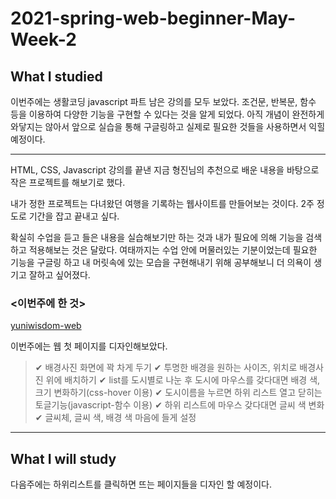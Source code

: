 # 2021-spring-web-beginner-May-Week-2

## What I studied

이번주에는 생활코딩 javascript 파트 남은 강의를 모두 보았다. 
조건문, 반복문, 함수 등을 이용하여 다양한 기능을 구현할 수 있다는 것을 알게 되었다. 아직 개념이 완전하게 와닿지는 않아서 앞으로 실습을 통해 구글링하고 실제로 필요한 것들을 사용하면서 익힐 예정이다. 

---

HTML, CSS, Javascript 강의를 끝낸 지금 형진님의 추천으로 배운 내용을 바탕으로 작은 프로젝트를 해보기로 했다. 

내가 정한 프로젝트는 다녀왔던 여행을 기록하는 웹사이트를 만들어보는 것이다. 2주 정도로 기간을 잡고 끝내고 싶다. 

확실히 수업을 듣고 들은 내용을 실습해보기만 하는 것과 내가 필요에 의해 기능을 검색하고 적용해보는 것은 달랐다. 여태까지는 수업 안에 머물러있는 기분이었는데 필요한 기능을 구글링 하고 내 머릿속에 있는 모습을 구현해내기 위해 공부해보니 더 의욕이 생기고 잘하고 싶어졌다. 

### <이번주에 한 것>
[yuniwisdom-web](https://yuniwisdom.github.io/web/file/html/web.html)

이번주에는 웹 첫 페이지를 디자인해보았다. 

> ✔ 배경사진 화면에 꽉 차게 두기
> ✔ 투명한 배경을 원하는 사이즈, 위치로 배경사진 위에 배치하기
> ✔ list를 도시별로 나눈 후 도시에 마우스를 갖다대면 배경 색, 크기 변화하기(css-hover 이용)
> ✔ 도시이름을 누르면 하위 리스트 열고 닫히는 토글기능(javascript-함수 이용)
> ✔ 하위 리스트에 마우스 갖다대면 글씨 색 변화
> ✔ 글씨체, 글씨 색, 배경 색 마음에 들게 설정

---

## What I will study

다음주에는 하위리스트를 클릭하면 뜨는 페이지들을 디자인 할 예정이다. 
